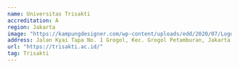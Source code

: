 ```yaml
---
name: Universitas Trisakti
accreditation: A
region: Jakarta
image: "https://kampungdesigner.com/wp-content/uploads/edd/2020/07/Logo-Universitas-Trisakti-by-kampungdesigner.jpg"
address: Jalan Kyai Tapa No. 1 Grogol, Kec. Grogol Petamburan, Jakarta Barat 11440
url: "https://trisakti.ac.id/"
tag: Trisakti
---
```

